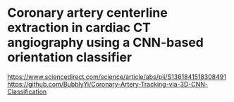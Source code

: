 # Coronary artery centerline extraction in cardiac CT angiography using a CNN-based orientation classifier

https://www.sciencedirect.com/science/article/abs/pii/S1361841518308491
https://github.com/BubblyYi/Coronary-Artery-Tracking-via-3D-CNN-Classification
